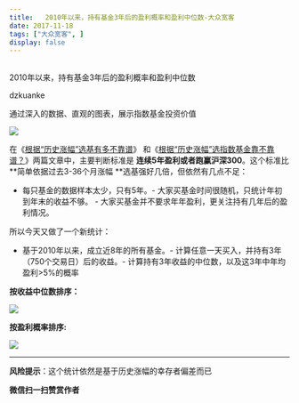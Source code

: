 ```yaml
---
title:   2010年以来，持有基金3年后的盈利概率和盈利中位数-大众宽客
date: 2017-11-18
tags: ["大众宽客", ]
display: false
---
```



## 



2010年以来，持有基金3年后的盈利概率和盈利中位数




dzkuanke




通过深入的数据、直观的图表，展示指数基金投资价值


<img data-s="300,640" data-type="jpeg" src="https://mmbiz.qpic.cn/mmbiz_jpg/PKw3FQPmhIjvGuQWRA7so8wM5wdUPmTle0FfaYlVTB3ZYYvDeTNPoUnajly8uzHiatic26usOic5sPxPuI0m4xj0A/0?wx_fmt=jpeg" data-copyright="0" style="" class="" data-ratio="0.5616666666666666" data-w="1200"/>

在《[根据“历史涨幅”选基有多不靠谱](http://mp.weixin.qq.com/s?__biz=MzAwMTc1MDcwNw==&amp;mid=2648272595&amp;idx=1&amp;sn=24c7f37f59344a3fe6e652e189b12357&amp;chksm=82f92d0fb58ea4194916a885316cd3a2e322eadac51314e87440a72c2de74d6a648786dd23cb&amp;scene=21#wechat_redirect)》&nbsp;和《[根据“历史涨幅”选指数基金靠不靠谱？](http://mp.weixin.qq.com/s?__biz=MzAwMTc1MDcwNw==&amp;mid=2648272603&amp;idx=1&amp;sn=7b66e54f53ccaf0fe1a5a9da27014c70&amp;chksm=82f92d07b58ea41156a722cdfc9555093f52ffb14d5f632df1aab0f843d51bae14c71c95ada8&amp;scene=21#wechat_redirect)》两篇文章中，主要判断标准是&nbsp;**连续5年盈利或者跑赢沪深300**。这个标准比 **简单依据过去3-36个月涨幅&nbsp;**选基强好几倍，但依然有几点不足：
- 每只基金的数据样本太少，只有5年。- 大家买基金时间很随机，只统计年初到年末的收益不够。&nbsp;- 大家买基金并不要求年年盈利，更关注持有几年后的盈利情况。


所以今天又做了一个新统计：
- 基于2010年以来，成立近8年的所有基金。- 计算任意一天买入，并持有3年（750个交易日）后的收益。- 计算持有3年收益的中位数，以及这3年中年均盈利&gt;5%的概率


**按收益中位数排序：**

<img data-s="300,640" data-type="png" src="https://mmbiz.qpic.cn/mmbiz_png/PKw3FQPmhIjvGuQWRA7so8wM5wdUPmTlmAkBv3JSGg2KYbxtqqQVlAF4v5QW54jnRxThndQAVCkM5o0S22McpA/0?wx_fmt=png" data-copyright="0" class="" data-ratio="0.9836867862969005" data-w="1226"/>



**按盈利概率排序:**

<img data-s="300,640" data-type="png" src="https://mmbiz.qpic.cn/mmbiz_png/PKw3FQPmhIjvGuQWRA7so8wM5wdUPmTlbQRGPKDMmEKM0r1J6uIEXzvjcqErgPELFqSib3mOkYFlh4dxF7P9R7g/0?wx_fmt=png" data-copyright="0" style="" class="" data-ratio="0.9819672131147541" data-w="1220"/>

****

**风险提示**：这个统计依然是基于历史涨幅的幸存者偏差而已




**微信扫一扫赞赏作者**
